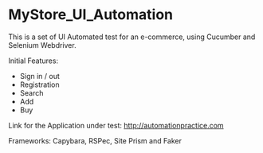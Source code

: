 # MyStore_UI_Automation

This is a set of UI Automated test for an e-commerce, using Cucumber and Selenium Webdriver.

Initial Features:  
* Sign in / out
* Registration
* Search
* Add
* Buy

Link for the Application under test: http://automationpractice.com

Frameworks: Capybara, RSPec, Site Prism and Faker
